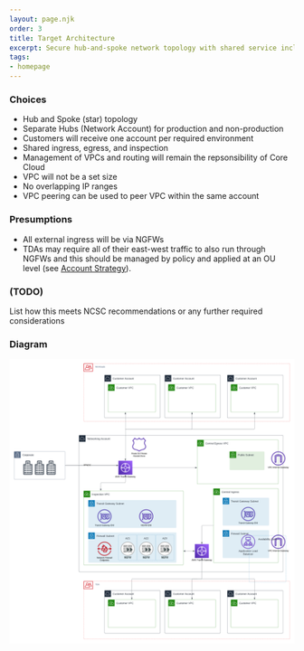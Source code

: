 ```yaml
---
layout: page.njk
order: 3
title: Target Architecture
excerpt: Secure hub-and-spoke network topology with shared service including ingress and egress
tags:
- homepage
---
```


### Choices
* Hub and Spoke (star) topology
* Separate Hubs (Network Account) for production and non-production
* Customers will receive one account per required environment
* Shared ingress, egress, and inspection
* Management of VPCs and routing will remain the repsonsibility of Core Cloud
* VPC will not be a set size
* No overlapping IP ranges
* VPC peering can be used to peer VPC within the same account


### Presumptions
* All external ingress will be via NGFWs
* TDAs may require all of their east-west traffic to also run through NGFWs and this should be managed by
policy and applied at an OU level (see [Account Strategy](../governance/)).

### (TODO)
List how this meets NCSC recommendations or any further required considerations
### Diagram
![image info](../assets/images/CoreCloud.png)